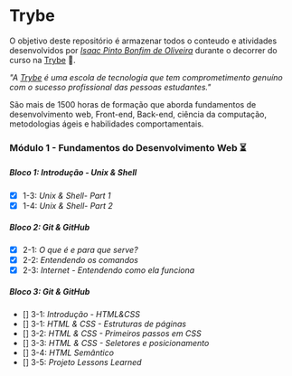 # Trybe

O objetivo deste repositório é armazenar todos o conteudo e atividades desenvolvidos por _[Isaac Pinto Bonfim de Oliveira](www.linkedin.com/in/isaacpboliveira)_ durante o decorrer do curso na [Trybe](https://www.betrybe.com/) :rocket:.

_"A [Trybe](https://www.betrybe.com/) é uma escola de tecnologia que tem comprometimento genuíno com o sucesso profissional das pessoas estudantes."_

São mais de 1500 horas de formação que aborda fundamentos de desenvolvimento web, Front-end, Back-end, ciência da computação, metodologias ágeis e habilidades comportamentais.

### Módulo 1 - Fundamentos do Desenvolvimento Web :hourglass_flowing_sand:

##### Bloco 1: Introdução - Unix & Shell 

- [X] 1-3: _Unix & Shell- Part 1_
- [X] 1-4: _Unix & Shell- Part 2_

##### Bloco 2: Git & GitHub

- [X] 2-1: _O que é e para que serve?_
- [X] 2-2: _Entendendo os comandos_
- [X] 2-3: _Internet - Entendendo como ela funciona_

##### Bloco 3: Git & GitHub

- [] 3-1: _Introdução - HTML&CSS_
- [] 3-1: _HTML & CSS - Estruturas de páginas_
- [] 3-2: _HTML & CSS - Primeiros passos em CSS_
- [] 3-3: _HTML & CSS - Seletores e posicionamento_
- [] 3-4: _HTML Semântico_
- [] 3-5: _Projeto Lessons Learned_